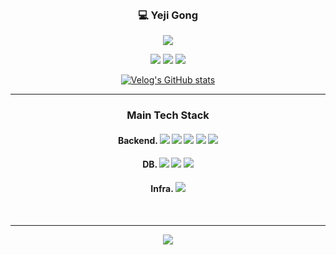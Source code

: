 
<div align = center>
  <br>
  
  ### :computer: Yeji Gong
  
  <a href="https://github.com/YejiGong"><img src="https://hits.seeyoufarm.com/api/count/incr/badge.svg?url=https%3A%2F%2Fgithub.com%2FYejiGong&count_bg=%23000000&title_bg=%23000000&icon=github.svg&icon_color=%23E7E7E7&title=GitHub&edge_flat=false)"/></a>
  <!--<a href="https://yejigong.github.io/"><img src="https://img.shields.io/badge/blog-222222?style=flat-square&logo=githubpages&logoColor=white"/></a>-->
  
  <a href="https://solved.ac/slna97"><img src="http://mazassumnida.wtf/api/mini/generate_badge?boj=slna97"/></a>
  <a href="https://velog.io/@ydppwljg"><img src="https://img.shields.io/badge/velog-3DDC84?style=flat-square&logo=Velog&logoColor=white"/></a>
  <a href="mailto:yejigong00@gmail.com"><img src="https://img.shields.io/badge/Gmail-d14836?style=flat-square&logo=Gmail&logoColor=white&link=mailto:yejigong00@gmail.com"/></a>
  <!--<a href="https://yejigong.github.io/"><img src="https://img.shields.io/badge/portfolio-222222?style=flat-square&logo=githubpages&logoColor=white"/></a>-->
    
  [![Velog's GitHub stats](https://velog-readme-stats.vercel.app/api/list?name=ydppwljg)](https://velog.io/@ydppwljg) 

  
  
  
  --- 


  ### Main Tech Stack
  
  #### Backend.   <img src="https://img.shields.io/badge/JAVA-007396?style=flat-square&logo=java&logoColor=white"/>   <img src="https://img.shields.io/badge/Python-3776AB?style=flat-square&logo=Python&logoColor=white"/>  <img src="https://img.shields.io/badge/TypeScript-3178C6?style=flat-square&logo=typescript&logoColor=white"> <img src="https://img.shields.io/badge/SpringBoot-6DB33F?style=flat-square&logo=springboot&logoColor=white">  <img src="https://img.shields.io/badge/NestJS-E0234E?style=flat-square&logo=nestjs&logoColor=white">
  
  #### DB.   <img src="https://img.shields.io/badge/MySQL-4479A1?style=flat-square&logo=mysql&logoColor=white">  <img src="https://img.shields.io/badge/MongoDB-47A248?style=flat-square&logo=MongoDB&logoColor=white">  <img src="https://img.shields.io/badge/PostgreSQL-4169E1?style=flat-square&logo=PostgreSQL&logoColor=white">


  #### Infra.   <img src="https://img.shields.io/badge/AWS-232F3E?style=flat-square&logo=AmazonWebServices&logoColor=white">
  
  <br>

  ---
  
  <img src = "https://github-readme-stats.vercel.app/api?username=YejiGong"/>

